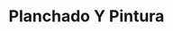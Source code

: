 ---
title: "Planchado Y Pintura"
url: /trujillo/planchado-y-pintura-avenida-cesar-vallejo/
shop: pintura
---